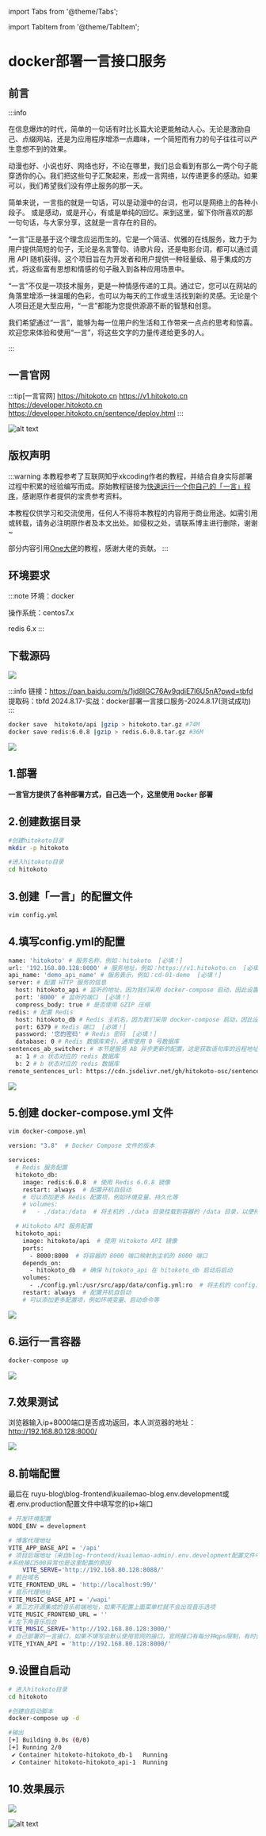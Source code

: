 import Tabs from '@theme/Tabs';

import TabItem from '@theme/TabItem';

# docker部署一言接口服务

## 前言

:::info

在信息爆炸的时代，简单的一句话有时比长篇大论更能触动人心。无论是激励自己、点缀网站，还是为应用程序增添一点趣味，一个简短而有力的句子往往可以产生意想不到的效果。

动漫也好、小说也好、网络也好，不论在哪里，我们总会看到有那么一两个句子能穿透你的心。我们把这些句子汇聚起来，形成一言网络，以传递更多的感动。如果可以，我们希望我们没有停止服务的那一天。

简单来说，一言指的就是一句话，可以是动漫中的台词，也可以是网络上的各种小段子。 或是感动，或是开心，有或是单纯的回忆。来到这里，留下你所喜欢的那一句句话，与大家分享，这就是一言存在的目的。

“一言”正是基于这个理念应运而生的。它是一个简洁、优雅的在线服务，致力于为用户提供简短的句子，无论是名言警句、诗歌片段，还是电影台词，都可以通过调用 API 随机获得。这个项目旨在为开发者和用户提供一种轻量级、易于集成的方式，将这些富有思想和情感的句子融入到各种应用场景中。

“一言”不仅是一项技术服务，更是一种情感传递的工具。通过它，您可以在网站的角落里增添一抹温暖的色彩，也可以为每天的工作或生活找到新的灵感。无论是个人项目还是大型应用，“一言”都能为您提供源源不断的智慧和创意。

我们希望通过“一言”，能够为每一位用户的生活和工作带来一点点的思考和惊喜。欢迎您来体验和使用“一言”，将这些文字的力量传递给更多的人。



:::

## 一言官网
:::tip[一言官网]
<Tabs>
  <TabItem value="apple" label="「一言」官网">https://hitokoto.cn</TabItem>
  <TabItem value="orange" label="「一言」在线 API 地址">https://v1.hitokoto.cn</TabItem>
  <TabItem value="banana" label="「一言」API 文档">https://developer.hitokoto.cn</TabItem>
  <TabItem value="「一言」官方部署文档" label="「一言」官方部署文档">https://developer.hitokoto.cn/sentence/deploy.html</TabItem>
</Tabs>
:::

![alt text](https://ice.frostsky.com/2024/08/18/a8dd3d24afbb1430da16ce03ab3fc59b.png)

## 版权声明

:::warning
本教程参考了互联网知乎xkcoding作者的教程，并结合自身实际部署过程中积累的经验编写而成。原始教程链接为[快速运行一个你自己的「一言」程序](https://zhuanlan.zhihu.com/p/272333970)，感谢原作者提供的宝贵参考资料。

本教程仅供学习和交流使用，任何人不得将本教程的内容用于商业用途。如需引用或转载，请务必注明原作者及本文出处。如侵权之处，请联系博主进行删除，谢谢~

部分内容引用[One大佬](https://wiki.onedayxyy.cn/blog)的教程，感谢大佬的贡献。
:::

## 环境要求

:::note
环境：docker

操作系统：centos7.x

redis 6.x
:::



## 下载源码



![](https://onedayxyy.cn/images/image-20240817234308639.png)

:::info
链接：https://pan.baidu.com/s/1jd8IGC76Av9qdiE7l6U5nA?pwd=tbfd 提取码：tbfd 2024.8.17-实战：docker部署一言接口服务-2024.8.17(测试成功)
:::



```bash
docker save  hitokoto/api |gzip > hitokoto.tar.gz #74M
docker save redis:6.0.8 |gzip > redis.6.0.8.tar.gz #36M
```

![](https://onedayxyy.cn/images/image-20240817233834783.png)

## 1.部署



**一言官方提供了各种部署方式，自己选一个，这里使用 `Docker` 部署**

## 2.创建数据目录

```bash
#创建hitokoto目录
mkdir -p hitokoto

#进入hitokoto目录
cd hitokoto
```



## 3.创建「一言」的配置文件

```bash
vim config.yml
```



## 4.填写config.yml的配置

```bash
name: 'hitokoto' # 服务名称，例如：hitokoto  [必填！]
url: '192.168.80.128:8000' # 服务地址，例如：https://v1.hitokoto.cn  [必填！]
api_name: 'demo_api_name' # 服务表示，例如：cd-01-demo  [必填！]
server: # 配置 HTTP 服务的信息
  host: hitokoto_api # 监听的地址，因为我们采用 docker-compose 启动，因此设置为 service 名称即可  [必填！]
  port: '8000' # 监听的端口  [必填！]
  compress_body: true # 是否使用 GZIP 压缩
redis: # 配置 Redis
  host: hitokoto_db # Redis 主机名，因为我们采用 docker-compose 启动，因此设置为 service 名称即可  [必填！]
  port: 6379 # Redis 端口  [必填！]
  password: '您的密码' # Redis 密码  [必填！]
  database: 0 # Redis 数据库索引，通常使用 0 号数据库
sentences_ab_switcher: # 本节是服务 AB 异步更新的配置，这是获取语句库的远程地址，除非有特殊需求，通常不需要修改保持默认！
  a: 1 # a 状态对应的 redis 数据库
  b: 2 # b 状态对应的 redis 数据库
remote_sentences_url: https://cdn.jsdelivr.net/gh/hitokoto-osc/sentences-bundle@latest/ # 语句库地址，通常默认即可。如果您想使用您自己打包部署的语句库，您可以修改此项
```



![](https://ice.frostsky.com/2024/08/17/399e11e5303a75e8748da5a03be18081.png)



## 5.创建 docker-compose.yml 文件

```bash
vim docker-compose.yml
```



```bash
version: "3.8"  # Docker Compose 文件的版本

services:
  # Redis 服务配置
  hitokoto_db:
    image: redis:6.0.8  # 使用 Redis 6.0.8 镜像
    restart: always  # 配置开机自启动
    # 可以添加更多 Redis 配置项，例如环境变量、持久化等
    # volumes:
    #   - ./data:/data  # 将主机的 ./data 目录挂载到容器的 /data 目录，以便持久化 Redis 数据

  # Hitokoto API 服务配置
  hitokoto_api:
    image: hitokoto/api  # 使用 Hitokoto API 镜像
    ports:
      - 8000:8000  # 将容器的 8000 端口映射到主机的 8000 端口
    depends_on:
      - hitokoto_db  # 确保 hitokoto_api 在 hitokoto_db 启动后启动
    volumes:
      - ./config.yml:/usr/src/app/data/config.yml:ro  # 将主机的 config.yml 文件挂载到容器中的指定路径，并以只读模式挂载
    restart: always  # 配置开机自启动
    # 可以添加更多配置项，例如环境变量、启动命令等
```



![](https://ice.frostsky.com/2024/08/17/fe1d98d3997f5737bcf4d80a1ed04895.png)

## 6.运行一言容器

```bash
docker-compose up
```



![](https://onedayxyy.cn/images/image-20240817225114140.png)



## 7.效果测试

浏览器输入ip+8000端口是否成功返回，本人浏览器的地址：http://192.168.80.128:8000/

![](https://ice.frostsky.com/2024/08/17/a8b86001ec56052486e55e142419d424.png)

## 8.前端配置

最后在 ruyu-blog\blog-frontend\kuailemao-blog.env.development或者.env.production配置文件中填写您的ip+端口



```bash
# 开发环境配置
NODE_ENV = development

# 博客代理地址
VITE_APP_BASE_API = '/api'
# 项目后端地址（来自blog-frontend/kuailemao-admin/.env.development配置文件中VITE_APP_BASE_URL）
#系统接口500异常也是这里配置的原因
    VITE_SERVE='http://192.168.80.128:8088/'
# 前台域名
VITE_FRONTEND_URL = 'http://localhost:99/'
# 音乐代理地址
VITE_MUSIC_BASE_API = '/wapi'
# 第三方开源集成的音乐前端地址，如果不配置上面菜单栏就不会出现音乐选项
VITE_MUSIC_FRONTEND_URL = ''
# 左下角音乐后台
VITE_MUSIC_SERVE='http://192.168.80.128:3000/'
# 自己部署的一言接口，如果不填写会默认使用官网的接口，官网接口有每分钟qps限制，有时会得不到想要的结果
VITE_YIYAN_API = 'http://192.168.80.128:8000/'
```

## 9.设置自启动

```bash
# 进入hitokoto目录
cd hitokoto

#创建自启动脚本
docker-compose up -d

#输出
[+] Building 0.0s (0/0)                                                                                                                     docker:default
[+] Running 2/0
 ✔ Container hitokoto-hitokoto_db-1   Running                                                                                                         0.0s 
 ✔ Container hitokoto-hitokoto_api-1  Running                                                                                                         0.0s 
```

## 10.效果展示

![](https://ice.frostsky.com/2024/08/17/20f1899efb59f95a86879b11543df2f3.png)

![alt text](https://ice.frostsky.com/2024/08/18/249883c85ae91abb55f97b4982741af0.png)